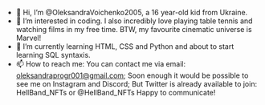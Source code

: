 - 👋 Hi, I’m @OleksandraVoichenko2005, a 16 year-old kid from Ukraine.
- 👀 I’m interested in coding. I also incredibly love playing table tennis and watching films in my free time. BTW, my favourite cinematic universe is Marvel!
- 🌱 I’m currently learning HTML, CSS and Python and about to start learning SQL syntaxis.
- 📫 How to reach me: 
  You can contact me via email: oleksandraprogr001@gmail.com;
  Soon enough it would be possible to see me on Instagram and Discord;
  But Twitter is already available to join: HellBand_NFTs or @HellBand_NFTs
 Happy to communicate!

<!---
OleksandraVoichenko2005/OleksandraVoichenko2005 is a ✨ special ✨ repository because its `README.md` (this file) appears on your GitHub profile.
You can click the Preview link to take a look at your changes.
--->
